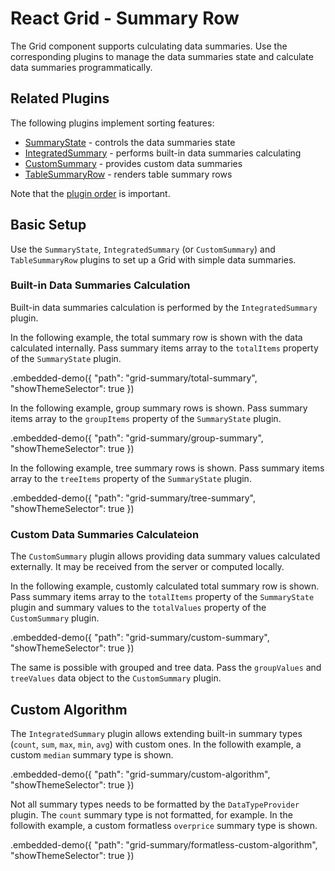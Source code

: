 # React Grid - Summary Row

The Grid component supports culculating data summaries. Use the corresponding plugins to manage the data summaries state and calculate data summaries programmatically.

## Related Plugins

The following plugins implement sorting features:

- [SummaryState](../reference/summary-state.md) - controls the data summaries state
- [IntegratedSummary](../reference/integrated-summary.md) - performs built-in data summaries calculating
- [CustomSummary](../reference/custom-summary.md) - provides custom data summaries
- [TableSummaryRow](../reference/table-summary-row.md) - renders table summary rows

Note that the [plugin order](./plugin-overview.md#plugin-order) is important.

## Basic Setup

Use the `SummaryState`, `IntegratedSummary` (or `CustomSummary`) and `TableSummaryRow` plugins to set up a Grid with simple data summaries.

### Built-in Data Summaries Calculation

Built-in data summaries calculation is performed by the `IntegratedSummary` plugin.

In the following example, the total summary row is shown with the data calculated internally. Pass summary items array to the `totalItems` property of the `SummaryState` plugin.

.embedded-demo({ "path": "grid-summary/total-summary", "showThemeSelector": true })

In the following example, group summary rows is shown. Pass summary items array to the `groupItems` property of the `SummaryState` plugin.

.embedded-demo({ "path": "grid-summary/group-summary", "showThemeSelector": true })

In the following example, tree summary rows is shown. Pass summary items array to the `treeItems` property of the `SummaryState` plugin.

.embedded-demo({ "path": "grid-summary/tree-summary", "showThemeSelector": true })

### Custom Data Summaries Calculateion

The `CustomSummary` plugin allows providing data summary values calculated externally. It may be received from the server or computed locally.

In the following example, customly calculated total summary row is shown. Pass summary items array to the `totalItems` property of the `SummaryState` plugin and summary values to the `totalValues` property of the `CustomSummary` plugin.

.embedded-demo({ "path": "grid-summary/custom-summary", "showThemeSelector": true })

The same is possible with grouped and tree data. Pass the `groupValues` and `treeValues` data object to the `CustomSummary` plugin.

## Custom Algorithm

The `IntegratedSummary` plugin allows extending built-in summary types (`count`, `sum`, `max`, `min`, `avg`) with custom ones. In the followith example, a custom `median` summary type is shown.

.embedded-demo({ "path": "grid-summary/custom-algorithm", "showThemeSelector": true })

Not all summary types needs to be formatted by the `DataTypeProvider` plugin. The `count` summary type is not formatted, for example. In the followith example, a custom formatless `overprice` summary type is shown.

.embedded-demo({ "path": "grid-summary/formatless-custom-algorithm", "showThemeSelector": true })
